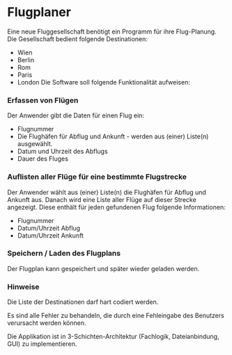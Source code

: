 # Flugplaner #

Eine neue Fluggesellschaft benötigt ein Programm für ihre Flug-Planung. Die Gesellschaft bedient folgende Destinationen:
  * Wien
  * Berlin
  * Rom
  * Paris
  * London
Die Software soll folgende Funktionalität aufweisen:

### Erfassen von Flügen ###
Der Anwender gibt die Daten für einen Flug ein:
  * Flugnummer
  * Die Flughäfen für Abflug und Ankunft -  werden aus (einer) Liste(n) ausgewählt.
  * Datum und Uhrzeit des Abflugs
  * Dauer des Fluges

### Auflisten aller Flüge für eine bestimmte Flugstrecke ###
Der Anwender wählt aus (einer) Liste(n) die Flughäfen für Abflug und Ankunft aus. Danach wird eine Liste aller Flüge auf dieser Strecke angezeigt. Diese enthält für jeden gefundenen Flug folgende Informationen:
  * Flugnummer
  * Datum/Uhrzeit Abflug
  * Datum/Uhrzeit Ankunft

### Speichern / Laden des Flugplans ###
Der Flugplan kann gespeichert und später wieder geladen werden.

### Hinweise ###
Die Liste der Destinationen darf hart codiert werden.

Es sind alle Fehler zu behandeln, die durch eine Fehleingabe des Benutzers verursacht werden können.

Die Applikation ist in 3-Schichten-Architektur (Fachlogik, Dateianbindung, GUI) zu implementieren.